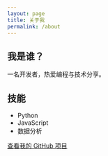 ```yaml
---
layout: page
title: 关于我
permalink: /about
---
```


## 我是谁？
一名开发者，热爱编程与技术分享。

## 技能
- Python
- JavaScript
- 数据分析

[查看我的 GitHub 项目](https://github.com/yourusername)